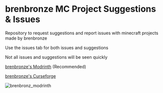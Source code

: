 # brenbronze MC Project Suggestions & Issues
Repository to request suggestions and report issues with minecraft projects made by brenbronze

Use the issues tab for both issues and suggestions

Not all issues and suggestions will be seen quickly

[brenbronze's Modrinth](https://modrinth.com/user/brenbronz) (Recommended)

[brenbronze's Curseforge](https://www.curseforge.com/members/brenbronze/projects)

![brenbronz_modrinth](https://cdn.modrinth.com/user/B7OK2JW5/a68f0af19d6a542d3c2aa90d1e19fb596bce7efc.png)
